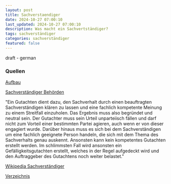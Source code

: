 ```yaml
---
layout: post
title: Sachverstaendiger
date: 2024-10-27 07:00:10
last_updated: 2024-10-27 07:00:10
description: Was macht ein Sachvertständiger?
tags: sachverständiger
categories: sachverständiger
featured: false
---
```


draft - german

### Quellen

[Aufbau]:https://www.gusuma.de/faq/wie-ist-ein-gutachten-aufgebaut/ "Wie ist ein Gutachten aufgebaut?"
[Aufbau]

[Sachverständiger Behörden]:https://www.gusuma.de/faq/konnen-behorden-ein-gutachten-ausstellen/ "Können Behörden ein Gutachten ausstellen?"
[Sachverständiger Behörden]

"Ein Gutachten dient dazu, den Sachverhalt durch einen beauftragten Sachverständigen klären zu lassen und eine fachlich 
kompetente Meinung zu einem Streitfall einzuholen.
Das Ergebnis muss also begründet und neutral sein. Der Gutachter muss sein Urteil unparteiisch fällen und darf nicht 
zum Vorteil einer bestimmten Partei agieren, auch wenn er von dieser engagiert wurde. Darüber hinaus muss es sich bei 
dem Sachverständigen um eine fachlich geeignete Person handeln, die sich mit dem Thema des Sachverhalts genau auskennt. 
Ansonsten kann kein kompetentes Gutachten erstellt werden. Im schlimmsten Fall wird ansonsten ein 
Gefälligkeitsgutachten erstellt, welches in der Regel aufgedeckt wird und den Auftraggeber des Gutachtens 
noch weiter belastet."

[Wikipedia Sachverständiger]:https://de.wikipedia.org/wiki/Sachverst%C3%A4ndiger "Wikipedia Artikel Sachverständiger"
[Wikipedia Sachverständiger]

[Verzeichnis]:https://www.gusuma.de/sachverstaendige/ "Das Sachverständigenverzeichnis der GuSuMa - Sachverständige nach Ort, Fachgebiet & Angeboten"
[Verzeichnis]


